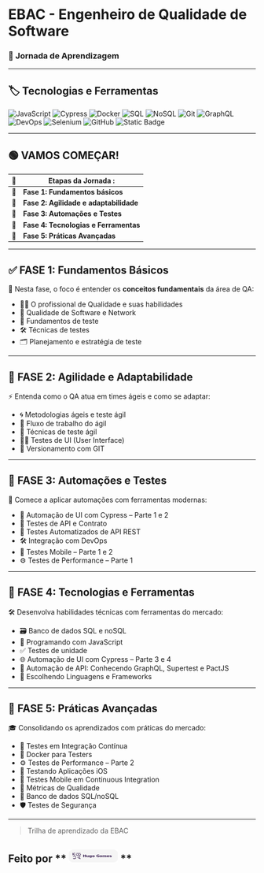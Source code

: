 # EBAC - Engenheiro de Qualidade de Software

### 📘 Jornada de Aprendizagem

---

## 🏷️ Tecnologias e Ferramentas

![JavaScript](https://img.shields.io/badge/-JavaScript-F7DF1E?style=flat&logo=javascript&logoColor=black)
![Cypress](https://img.shields.io/badge/-Cypress-17202C?style=flat&logo=cypress&logoColor=white)
![Docker](https://img.shields.io/badge/-Docker-2496ED?style=flat&logo=docker&logoColor=white)
![SQL](https://img.shields.io/badge/-SQL-4479A1?style=flat&logo=postgresql&logoColor=white)
![NoSQL](https://img.shields.io/badge/-NoSQL-4DB33D?style=flat&logo=mongodb&logoColor=white)
![Git](https://img.shields.io/badge/-Git-F05032?style=flat&logo=git&logoColor=white)
![GraphQL](https://img.shields.io/badge/-GraphQL-E10098?style=flat&logo=graphql&logoColor=white)
![DevOps](https://img.shields.io/badge/-DevOps-0088CE?style=flat&logo=azuredevops&logoColor=white)
![Selenium](https://img.shields.io/badge/-selenium-%43B02A?style=fast&logo=selenium&logoColor=white)
![GitHub](https://img.shields.io/badge/github-%23121011.svg?style=fat&logo=github&logoColor=white)
![Static Badge](https://img.shields.io/badge/Cucumber-%25?style=flat&logo=cucumber&logoColor=black&logoSize=auto&color=%2323D96C)

---

## 🟢 VAMOS COMEÇAR!

| 🚀  | Etapas da Jornada :                    |
| --- | -------------------------------------- |
| 📍  | **Fase 1: Fundamentos básicos**        |
| 🔄  | **Fase 2: Agilidade e adaptabilidade** |
| 🤖  | **Fase 3: Automações e Testes**        |
| 🧪  | **Fase 4: Tecnologias e Ferramentas**  |
| 🎯  | **Fase 5: Práticas Avançadas**         |

---

## ✅ FASE 1: Fundamentos Básicos

🧠 Nesta fase, o foco é entender os **conceitos fundamentais** da área de QA:

- 👨‍💻 O profissional de Qualidade e suas habilidades
- 🧩 Qualidade de Software e Network
- 🧪 Fundamentos de teste
- 🛠️ Técnicas de testes
- 🗂️ Planejamento e estratégia de teste

---

## 🔁 FASE 2: Agilidade e Adaptabilidade

⚡ Entenda como o QA atua em times ágeis e como se adaptar:

- 🌀 Metodologias ágeis e teste ágil
- 🔄 Fluxo de trabalho do ágil
- 🎯 Técnicas de teste ágil
- 🧑‍💻 Testes de UI (User Interface)
- 🧬 Versionamento com GIT

---

## 🤖 FASE 3: Automações e Testes

🚀 Comece a aplicar automações com ferramentas modernas:

- 🧪 Automação de UI com Cypress – Parte 1 e 2
- 🔌 Testes de API e Contrato
- 🤖 Testes Automatizados de API REST
- 🛠️ Integração com DevOps
- 📱 Testes Mobile – Parte 1 e 2
- ⚙️ Testes de Performance – Parte 1

---

## 🧪 FASE 4: Tecnologias e Ferramentas

🛠️ Desenvolva habilidades técnicas com ferramentas do mercado:

- 🗃️ Banco de dados SQL e noSQL
- 📜 Programando com JavaScript
- ✅ Testes de unidade
- 🌐 Automação de UI com Cypress – Parte 3 e 4
- 🔎 Automação de API: Conhecendo GraphQL, Supertest e PactJS
- 🧱 Escolhendo Linguagens e Frameworks

---

## 🏁 FASE 5: Práticas Avançadas

🎓 Consolidando os aprendizados com práticas do mercado:

- 🔁 Testes em Integração Contínua
- 🐳 Docker para Testers
- ⚙️ Testes de Performance – Parte 2
- 📲 Testando Aplicações iOS
- 📱 Testes Mobile em Continuous Integration
- 📏 Métricas de Qualidade
- 🧩 Banco de dados SQL/noSQL
- 🛡️ Testes de Segurança

---

> Trilha de aprendizado da EBAC

## Feito por ** <img src=" ./imgs/Img.png" width=100 height=26 > **
